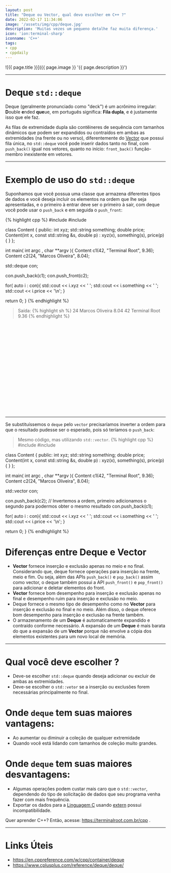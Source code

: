 ```yaml
---
layout: post
title: "Deque ou Vector, qual devo escolher em C++ ?"
date: 2022-02-17 11:34:06
image: '/assets/img/cpp/deque.jpg'
description: 'Muitas vezes um pequeno detalhe faz muita diferença.'
icon: 'ion:terminal-sharp'
iconname: 'C++'
tags:
- cpp
- cppdaily
---
```


![{{ page.title }}]({{ page.image }} '{{ page.description }}')

---

# Deque `std::deque`

Deque (geralmente pronunciado como "deck") é um acrônimo irregular: **D**ouble **e**nded **que**ue, em português significa: **Fila dupla**, e é justamente isso que ele faz. 

As filas de extremidade dupla são contêineres de sequência com tamanhos dinâmicos que podem ser expandidos ou contraídos em ambas as extremidades (na frente ou no verso), diferentemente do [Vector](https://terminalroot.com.br/2021/04/cpp-vector-bidimensional.html) que possui fila única, no `std::deque` você pode inserir dados tanto no final, com `push_back()` igual nos vetores, quanto no início: `front_back()` função-membro inexistente em vetores.

---

# Exemplo de uso do `std::deque`
Suponhamos que você possua uma classe que armazena diferentes tipos de dados e você deseja incluir os elementos na ordem que lhe seja apresentadas, e o primeiro à entrar deve ser o primeiro à sair, com deque você pode usar o `push_back` e em seguida o `push_front`:

{% highlight cpp %}
#include <iostream>
#include <deque>

class Content {
  public:
    int xyz;
    std::string something;
    double price;
    Content(int x, const std::string &s, double p)
            : xyz(x), something(s), price(p) { 
    }
};

int main( int argc , char **argv ){
  Content c1(42, "Terminal Root", 9.36);
  Content c2(24, "Marcos Oliveira", 8.04);

  std::deque<Content> con;

  con.push_back(c1);
  con.push_front(c2);

  for( auto i : con){
    std::cout << i.xyz << ' ';
    std::cout << i.something << ' ';
    std::cout << i.price << '\n';
  }

  return 0;
}
{% endhighlight %}
> Saída:
{% highlight sh %}
24 Marcos Oliveira 8.04
42 Terminal Root 9.36
{% endhighlight %}


<!-- SQUARE - GAMES ROOT -->
<script async src="//pagead2.googlesyndication.com/pagead/js/adsbygoogle.js"></script>
<ins class="adsbygoogle"
style="display:inline-block;width:336px;height:280px"
data-ad-client="ca-pub-2838251107855362"
data-ad-slot="5351066970"></ins>
<script>
(adsbygoogle = window.adsbygoogle || []).push({});
</script>

---

Se substituíssemos o `deque` pelo `vector` precisaríamos inverter a ordem para que o resultado pudesse ser o esperado, pois só teríamos o `push_back`:

> Mesmo código, mas utilizando `std::vector`.
{% highlight cpp %}
#include <iostream>
#include <vector>

class Content {
  public:
    int xyz;
    std::string something;
    double price;
    Content(int x, const std::string &s, double p)
            : xyz(x), something(s), price(p) { 
    }
};

int main( int argc , char **argv ){
  Content c1(42, "Terminal Root", 9.36);
  Content c2(24, "Marcos Oliveira", 8.04);

  std::vector<Content> con;

  con.push_back(c2); // Invertemos a ordem, primeiro adicionamos o segundo para podermos obter o mesmo resultado
  con.push_back(c1);

  for( auto i : con){
    std::cout << i.xyz << ' ';
    std::cout << i.something << ' ';
    std::cout << i.price << '\n';
  }

  return 0;
}
{% endhighlight %}

# Diferenças entre Deque e Vector
+ **Vector** fornece inserção e exclusão apenas no meio e no final. Considerando que, deque fornece operações para inserção na frente, meio e fim. Ou seja, além das APIs `push_back()` e `pop_back()` assim como vector, o deque também possui a API `push_front()` e `pop_front()` para adicionar e deletar elementos do front.
+ **Vector** fornece bom desempenho para inserção e exclusão apenas no final e desempenho ruim para inserção e exclusão no meio.
+ Deque fornece o mesmo tipo de desempenho como no **Vector** para inserção e exclusão no final e no meio. Além disso, o deque oferece bom desempenho para inserção e exclusão na frente também.
+ O armazenamento de um **Deque** é automaticamente expandido e contraído conforme necessário. A expansão de um **Deque** é mais barata do que a expansão de um **Vector** porque não envolve a cópia dos elementos existentes para um novo local de memória.

---

# Qual você deve escolher ?
+ Deve-se escolher `std::deque` quando deseja adicionar ou excluir de ambas as extremidades.
+ Deve-se escolher o `std::vetor` se a inserção ou exclusões forem necessárias principalmente no final.

# Onde `deque` tem suas maiores vantagens:
+ Ao aumentar ou diminuir a coleção de qualquer extremidade
+ Quando você está lidando com tamanhos de coleção muito grandes.

# Onde `deque` tem suas maiores desvantagens:
+ Algumas operações podem custar mais caro que o `std::vector`, dependendo do tipo de solicitação de dados que seu programa venha fazer com mais frequência.
+ Exportar os dados para a [Linguagem C](https://terminalroot.com.br/tags#linguagemc) usando [extern](https://terminalroot.com.br/2021/04/significado-de-extern-em-cpp.html) possui incompatibilidade.

Quer aprender C++? Então, acesse: <https://terminalroot.com.br/cpp> . 

---

# Links Úteis
+ <https://en.cppreference.com/w/cpp/container/deque>
+ <https://www.cplusplus.com/reference/deque/deque/>


